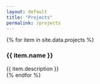 ```yaml
---
layout: default
title: "Projects"
permalink: /projects
---
```

<div class="project-grid"> 
    {% for item in site.data.projects %}
        <div class="project"> 
            <h3>{{ item.name }}</h3>
            {{ item.description }}
        </div>
    {% endfor %}
</div>